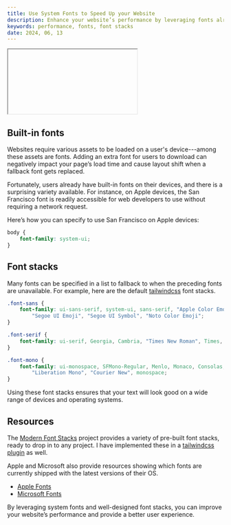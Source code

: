 ```yaml
---
title: Use System Fonts to Speed Up your Website
description: Enhance your website’s performance by leveraging fonts already available on users’ devices.
keywords: performance, fonts, font stacks
date: 2024, 06, 13
---
```


<drab-youtube aria-label="YouTube Tutorial" uid="1aG-Z_NHeiI">
    <iframe data-content loading="lazy"></iframe>
</drab-youtube>

## Built-in fonts

Websites require various assets to be loaded on a user's device---among these assets are fonts. Adding an extra font for users to download can negatively impact your page’s load time and cause layout shift when a fallback font gets replaced.

Fortunately, users already have built-in fonts on their devices, and there is a surprising variety available. For instance, on Apple devices, the San Francisco font is readily accessible for web developers to use without requiring a network request.

Here’s how you can specify to use San Francisco on Apple devices:

```css
body {
	font-family: system-ui;
}
```

## Font stacks

Many fonts can be specified in a list to fallback to when the preceding fonts are unavailable. For example, here are the default [tailwindcss](https://tailwindcss.com/docs/font-family) font stacks.

```css
.font-sans {
	font-family: ui-sans-serif, system-ui, sans-serif, "Apple Color Emoji",
		"Segoe UI Emoji", "Segoe UI Symbol", "Noto Color Emoji";
}

.font-serif {
	font-family: ui-serif, Georgia, Cambria, "Times New Roman", Times, serif;
}

.font-mono {
	font-family: ui-monospace, SFMono-Regular, Menlo, Monaco, Consolas,
		"Liberation Mono", "Courier New", monospace;
}
```

Using these font stacks ensures that your text will look good on a wide range of devices and operating systems.

## Resources

The [Modern Font Stacks](https://modernfontstacks.com/) project provides a variety of pre-built font stacks, ready to drop in to any project. I have implemented these in a [tailwindcss plugin](https://uico.robino.dev) as well.

Apple and Microsoft also provide resources showing which fonts are currently shipped with the latest versions of their OS.

- [Apple Fonts](https://developer.apple.com/fonts/system-fonts/)
- [Microsoft Fonts](https://learn.microsoft.com/en-us/typography/fonts/windows_11_font_list)

By leveraging system fonts and well-designed font stacks, you can improve your website’s performance and provide a better user experience.
